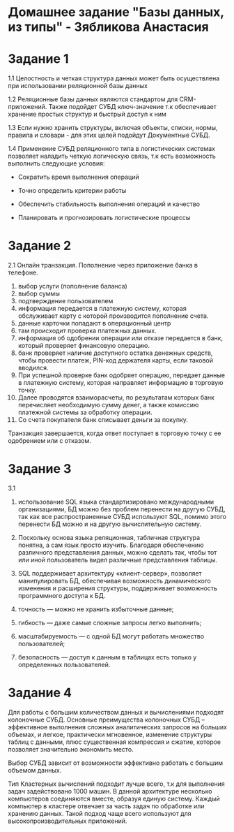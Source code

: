 # Домашнее задание "Базы данных, из типы" - Зябликова Анастасия
 
# Задание 1

1.1 Целостность и четкая структура данных может быть осуществлена при использовании реляционной базы данных

1.2 Реляционные базы данных являются стандартом для CRM-приложений. Также подойдет СУБД ключ-значение т.к обеспечивает хранение простых структур и быстрый доступ к ним

1.3 Если нужно хранить структуры, включая объекты, списки, нормы, правила и словари - для этих целей подойдут Документные СУБД.

1.4 Применение СУБД реляционного типа в логистических системах позволяет наладить четкую логическую связь, т.к есть возможность выполнить следующие условия:

- Сократить время выполнения операций

- Точно определить критерии работы

- Обеспечить стабильность выполнения операций и качество

- Планировать и прогнозировать логистические процессы


# Задание 2

2.1 Онлайн транзакция. Пополнение через приложение банка в телефоне. 

1. выбор услуги (пополнение баланса)
2. выбор суммы
3. подтверждение пользователем
4. информация передается в платежную систему, которая обслуживает карту с которой производится пополнение счета.
5. данные карточки попадают в операционный центр
6. там происходит проверка платежных данных.
7. информация об одобрении операции или отказе передается в банк, который проверяет финансовую операцию. 
8. банк проверяет наличие доступного остатка денежных средств, чтобы провести платеж, PIN-код держателя карты, если таковой вводился. 
9. При успешной проверке банк одобряет операцию, передает данные в платежную систему, которая направляет информацию в торговую точку. 
10. Далее проводятся взаиморасчеты, по результатам которых банк перечисляет необходимую сумму денег, а также комиссию платежной системы за обработку операции. 
11. Со счета покупателя банк списывает деньги за покупку. 

Транзакция завершается, когда ответ поступает в торговую точку с ее одобрением или с отказом. 



# Задание 3

3.1 
1. использование SQL языка стандартизировано международными организациями, БД можно без проблем перенести на другую СУБД, так как все распространенные СУБД используют SQL, помимо этого перенести БД можно и на другую вычислительную систему.

2. Поскольку основа языка реляционная, табличная структура понятна, а сам язык просто изучить. Благодаря обеспечению различного представления данных, можно сделать так, чтобы тот или иной пользователь видел различные представления таблицы. 

3. SQL поддерживает архитектуру «клиент-сервер», позволяет манипулировать БД, обеспечивая возможность динамического изменения и расширения структуры, поддерживает возможность программного доступа к БД.

4. точность — можно не хранить избыточные данные;

5. гибкость — даже самые сложные запросы легко выполнить;

6. масштабируемость — с одной БД могут работать множество пользователей;

7. безопасность — доступ к данным в таблицах есть только у определенных пользователей.

# Задание 4

Для работы с большим количеством данных и вычислениями подходят колоночные СУБД. Основные преимущества колоночных СУБД – эффективное выполнения сложных аналитических запросов на больших объемах, и легкое, практически мгновенное, изменение структуры таблиц с данными, плюс существенная компрессия и сжатие, которое позволяет значительно экономить место.

Выбор СУБД зависит от возможности эффективно работать с большим объемом данных. 

Тип Кластерных вычислений подходит лучше всего, т.к для выполнения задач задействовано 1000 машин. В данной архитектуре несколько компьютеров соединяются вместе, образуя единую систему. Каждый компьютер в кластере отвечает за часть задач по обработке или хранению данных. Такой подход чаще всего используют для высокопроизводительных приложений.

